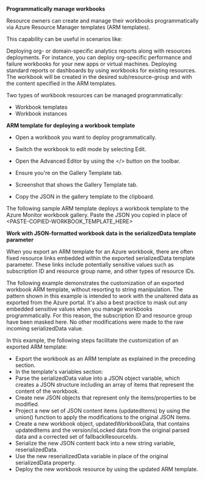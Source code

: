 **Programmatically manage workbooks**

Resource owners can create and manage their workbooks programmatically via Azure Resource Manager templates (ARM templates).

This capability can be useful in scenarios like:

Deploying org- or domain-specific analytics reports along with resources deployments. For instance, you can deploy org-specific performance and failure workbooks for your new apps or virtual machines.
Deploying standard reports or dashboards by using workbooks for existing resources.
The workbook will be created in the desired sub/resource-group and with the content specified in the ARM templates.

Two types of workbook resources can be managed programmatically:

- Workbook templates
- Workbook instances

**ARM template for deploying a workbook template**
- Open a workbook you want to deploy programmatically.

- Switch the workbook to edit mode by selecting Edit.

- Open the Advanced Editor by using the </> button on the toolbar.

- Ensure you're on the Gallery Template tab.

- Screenshot that shows the Gallery Template tab.

- Copy the JSON in the gallery template to the clipboard.

The following sample ARM template deploys a workbook template to the Azure Monitor workbook gallery. Paste the JSON you copied in place of <PASTE-COPIED-WORKBOOK_TEMPLATE_HERE>

**Work with JSON-formatted workbook data in the serializedData template parameter**

When you export an ARM template for an Azure workbook, there are often fixed resource links embedded within the exported serializedData template parameter. These links include potentially sensitive values such as subscription ID and resource group name, and other types of resource IDs.

The following example demonstrates the customization of an exported workbook ARM template, without resorting to string manipulation. The pattern shown in this example is intended to work with the unaltered data as exported from the Azure portal. It's also a best practice to mask out any embedded sensitive values when you manage workbooks programmatically. For this reason, the subscription ID and resource group have been masked here. No other modifications were made to the raw incoming serializedData value.

In this example, the following steps facilitate the customization of an exported ARM template:

- Export the workbook as an ARM template as explained in the preceding section.
- In the template's variables section:
- Parse the serializedData value into a JSON object variable, which creates a JSON structure including an array of items that represent the content of the workbook.
- Create new JSON objects that represent only the items/properties to be modified.
- Project a new set of JSON content items (updatedItems) by using the union() function to apply the modifications to the original JSON items.
- Create a new workbook object, updatedWorkbookData, that contains updatedItems and the version/isLocked data from the original parsed data and a corrected set of fallbackResourceIds.
- Serialize the new JSON content back into a new string variable, reserializedData.
- Use the new reserializedData variable in place of the original serializedData property.
- Deploy the new workbook resource by using the updated ARM template.
